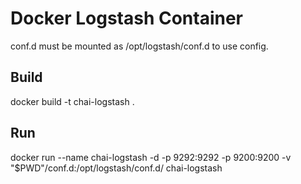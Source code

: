 # Docker Logstash Container

conf.d must be mounted as /opt/logstash/conf.d to use config.

## Build

docker build -t chai-logstash  .

## Run 

 docker run --name chai-logstash -d  -p 9292:9292   -p 9200:9200 -v "$PWD"/conf.d:/opt/logstash/conf.d/  chai-logstash
